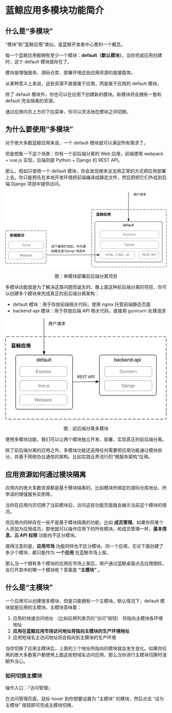 # 蓝鲸应用多模块功能简介

## 什么是“多模块”

“模块”和“蓝鲸应用”类似，是蓝鲸开发者中心里的一个概念。

每一个蓝鲸应用都拥有至少一个模块：**default（默认模块）**，当你完成应用创建时，这个 default 模块就存在了。

模块是增强服务、源码仓库、部署环境这些应用资源的直接载体。

从某种意义上来说，这些资源不直接属于应用，而是属于应用的 default 模块。

除了 default 模块外，你也可以在应用下创建新的模块。新模块将会拥有一套和 default 完全隔离的资源。

通过应用内页上方的下拉菜单，你可以灵活地在模块之间切换。

## 为什么要使用“多模块”

对于绝大多数蓝鲸应用来说，一个 default 模块就可以满足所有需求了。

但是想象一下这个场景：你有一个前后端分离的 Web 应用，前端使用 webpack + vue.js 实现，后端则是 Python + Django 的 REST API。

那么，假如只使用一个 default 模块，你会发现根本没法用正常的方式把应用部署上去。你只能预先在本地开发环境把前端编译成静态文件，然后把把它们外挂到后端 Django 项目中提供访问。

![-w2021](../../assets/images/v3-multi-modules-fe-backend-demo-before.svg)

<center>图：单模块部署前后端分离项目</center>

多模块功能就是为了解决这类问题而诞生的。像上面这种前后端分离的项目，你可以创建多个模块来完成真正的前后端分离架构：

- default 模块：用于存放前端相关代码，使用 nginx 托管前端静态页面
- backend-api 模块：用于存放后端 API 相关代码，直接用 gunicorn 处理请求

![w2021](../../assets/images/v3-multi-modules-fe-backend-demo.svg)

<center>图：前后端分离多模块</center>

使用多模块功能，我们可以让两个模块独立开发、部署，实现真正的前后端分离。

除了前后端分离的应用之外，多模块功能还适用任何需要把应用功能通过模块拆分，并基于网络协议通信的架构。比如实践业界流行的“微服务架构”应用。

## 应用资源如何通过模块隔离

应用内的绝大多数资源都是基于模块隔离的，比如模块所绑定的源码仓库地址、所申请的增强服务实例等。

当你在应用内页切换了当前模块后，访问这些功能页面就会展示当前这个模块的情况。

但应用内同样存在一些不是基于模块隔离的功能，比如 **成员管理**。如果你将某个人添加为应用成员，那他就可以操作应用下的所有模块。和成员管理一样，**基本信息、云 API 权限** 功能也不区分模块。

值得注意的是，**应用市场** 功能同样也不区分模块。同一个应用，无论下面创建了多少个模块，都只能作为 **一个应用** 在蓝鲸市场上架。

那么当一个拥有多个模块的应用在市场上架后，用户通过蓝鲸桌面点击应用图标，会打开其中的哪一个模块呢？答案是 **“主模块”** 。

## 什么是“主模块”

一个应用可以创建很多模块，但是只能拥有一个主模块。默认情况下，default 模块就是应用的主模块。主模块意味着：

1. 应用的快速访问地址 （比如应用列表页的“访问”按钮） 将指向主模块各环境地址
2. **应用在蓝鲸应用市场访问地址将指向主模块的生产环境地址**
3. 应用短域名主访问地址将会指向到主模块的生产环境

当你切换了应用主模块后，上面的三个地址所指向的模块就会发生变化。如果你应用的绝大多数客户都使用上面这些短域名访问应用，那么当你进行主模块切换时请额外当心。

### 如何切换主模块

操作入口：『访问管理』

在访问管理页面，鼠标 hover 到你想要设置为 “主模块” 的模块，然后点击 “设为主模块” 按钮即可完成主模块切换。

